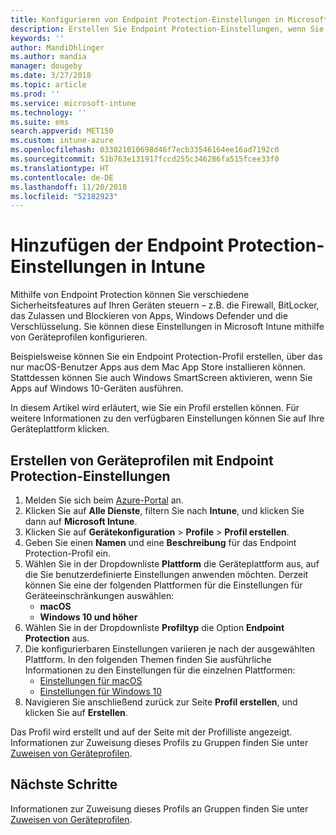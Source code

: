 ```yaml
---
title: Konfigurieren von Endpoint Protection-Einstellungen in Microsoft Intune – Azure | Microsoft-Dokumentation
description: Erstellen Sie Endpoint Protection-Einstellungen, wenn Sie in Microsoft Intune ein macOS- oder Windows 10-Geräteprofil erstellen.
keywords: ''
author: MandiOhlinger
ms.author: mandia
manager: dougeby
ms.date: 3/27/2018
ms.topic: article
ms.prod: ''
ms.service: microsoft-intune
ms.technology: ''
ms.suite: ems
search.appverid: MET150
ms.custom: intune-azure
ms.openlocfilehash: 033021010698d46f7ecb33546164ee16ad7192c0
ms.sourcegitcommit: 51b763e131917fccd255c346286fa515fcee33f0
ms.translationtype: HT
ms.contentlocale: de-DE
ms.lasthandoff: 11/20/2018
ms.locfileid: "52182923"
---
```

# <a name="add-endpoint-protection-settings-in-intune"></a>Hinzufügen der Endpoint Protection-Einstellungen in Intune

Mithilfe von Endpoint Protection können Sie verschiedene Sicherheitsfeatures auf Ihren Geräten steuern – z.B. die Firewall, BitLocker, das Zulassen und Blockieren von Apps, Windows Defender und die Verschlüsselung. Sie können diese Einstellungen in Microsoft Intune mithilfe von Geräteprofilen konfigurieren.

Beispielsweise können Sie ein Endpoint Protection-Profil erstellen, über das nur macOS-Benutzer Apps aus dem Mac App Store installieren können. Stattdessen können Sie auch Windows SmartScreen aktivieren, wenn Sie Apps auf Windows 10-Geräten ausführen.

In diesem Artikel wird erläutert, wie Sie ein Profil erstellen können. Für weitere Informationen zu den verfügbaren Einstellungen können Sie auf Ihre Geräteplattform klicken.

## <a name="create-a-device-profile-containing-endpoint-protection-settings"></a>Erstellen von Geräteprofilen mit Endpoint Protection-Einstellungen

1. Melden Sie sich beim [Azure-Portal](https://portal.azure.com) an.
2. Klicken Sie auf **Alle Dienste**, filtern Sie nach **Intune**, und klicken Sie dann auf **Microsoft Intune**.
3. Klicken Sie auf **Gerätekonfiguration** > **Profile** > **Profil erstellen**.
4. Geben Sie einen **Namen** und eine **Beschreibung** für das Endpoint Protection-Profil ein.
5. Wählen Sie in der Dropdownliste **Plattform** die Geräteplattform aus, auf die Sie benutzerdefinierte Einstellungen anwenden möchten. Derzeit können Sie eine der folgenden Plattformen für die Einstellungen für Geräteeinschränkungen auswählen:
   - **macOS**
   - **Windows 10 und höher**
6. Wählen Sie in der Dropdownliste **Profiltyp** die Option **Endpoint Protection** aus. 
7. Die konfigurierbaren Einstellungen variieren je nach der ausgewählten Plattform. In den folgenden Themen finden Sie ausführliche Informationen zu den Einstellungen für die einzelnen Plattformen:
   - [Einstellungen für macOS](endpoint-protection-macos.md)
   - [Einstellungen für Windows 10](endpoint-protection-windows-10.md)
8. Navigieren Sie anschließend zurück zur Seite **Profil erstellen**, und klicken Sie auf **Erstellen**.

Das Profil wird erstellt und auf der Seite mit der Profilliste angezeigt. Informationen zur Zuweisung dieses Profils zu Gruppen finden Sie unter [Zuweisen von Geräteprofilen](device-profile-assign.md).

## <a name="next-steps"></a>Nächste Schritte
Informationen zur Zuweisung dieses Profils an Gruppen finden Sie unter [Zuweisen von Geräteprofilen](device-profile-assign.md).
